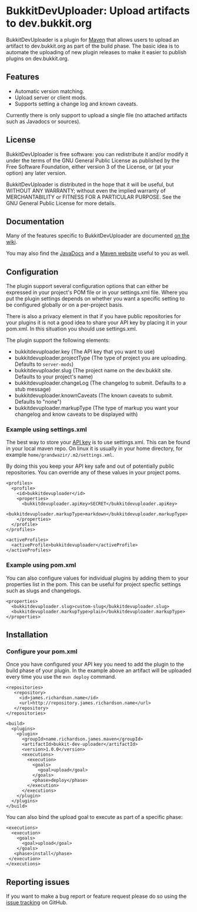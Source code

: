 BukkitDevUploader: Upload artifacts to dev.bukkit.org
====================================

BukkitDevUploader is a plugin for [Maven](http://maven.org/) that allows users to upload an artifact to dev.bukkit.org as part of the build phase. The basic idea is to automate the uploading of new plugin releases to make it easier to publish plugins on dev.bukkit.org.

## Features

- Automatic version matching.
- Upload server or client mods.
- Supports setting a change log and known caveats.

Currently there is only support to upload a single file (no attached artifacts such as Javadocs or sources).

## License

BukkitDevUploader is free software: you can redistribute it and/or modify it under the terms of the GNU General Public License as published by the Free Software Foundation, either version 3 of the License, or (at your option) any later version.

BukkitDevUploader is distributed in the hope that it will be useful, but WITHOUT ANY WARRANTY; without even the implied warranty of MERCHANTABILITY or FITNESS FOR A PARTICULAR PURPOSE. See the GNU General Public License for more details.

## Documentation

Many of the features specific to BukkitDevUploader are documented [on the wiki](https://github.com/grandwazir/BukkitDevUploader/wiki). 

You may also find the [JavaDocs](http://grandwazir.github.com/BanHammer/BukkitDevUploader/index.html) and a [Maven website](http://grandwazir.github.com/BukkitDevUploader/) useful to you as well.

## Configuration

The plugin support several configuration options that can either be expressed in your project's POM file or in your settings.xml file. Where you put the plugin settings depends on whether you want a specific setting to be configured globally or on a per-project basis. 

There is also a privacy element in that if you have public repositories for your plugins it is not a good idea to share your API key by placing it in your pom.xml. In this situation you should use settings.xml.

The plugin support the following elements:

- bukkitdevuploader.key (The API key that you want to use)
- bukkitdevuploader.projectType (The type of project you are uploading. Defaults to `server-mods`)
- bukkitdevuploader.slug (The project name on the dev.bukkit site. Defaults to your project's name)
- bukkitdevuploader.changeLog (The changelog to submit. Defaults to a stub message)
- bukkitdevuploader.knownCaveats (The known caveats to submit. Defaults to "none")
- bukkitdevuploader.markupType (The type of markup you want your changelog and know caveats to be displayed with)

### Example using settings.xml

The best way to store your [API key](https://dev.bukkit.org/home/api-key/) is to use settings.xml. This can be found in your local maven repo. On linux it is usually in your home directory, for example `home/grandwazir/.m2/settings.xml`.

By doing this you keep your API key safe and out of potentially public repositories. You can override any of these values in your project poms.

    <profiles>
      <profile>
        <id>bukkitdevuploader</id>
        <properties>
          <bukkitdevuploader.apiKey>SECRET</bukkitdevuploader.apiKey>
          <bukkitdevuploader.markupType>markdown</bukkitdevuploader.markupType>
        </properties>
      </profile>
    </profiles>

    <activeProfiles>
      <activeProfile>bukkitdevuploader</activeProfile>
    </activeProfiles>

### Example using pom.xml

You can also configure values for individual plugins by adding them to your properties list in the pom. This can be useful for project specfic settings such as slugs and changelogs.

    <properties>
      <bukkitdevuploader.slug>custom-slug</bukkitdevuploader.slug>
      <bukkitdevuploader.markupType>plain</bukkitdevuploader.markupType>
    </properties>

## Installation

### Configure your pom.xml

Once you have configured your API key you need to add the plugin to the build phase of your plugin. In the example above an artifact will be uploaded every time you use the `mvn deploy` command.

    <repositories>
       <repository>
         <id>james.richardson.name</id>
         <url>http://repository.james.richardson.name</url>
       </repository>
    </repositories>

    <build>
      <plugins>
        <plugin>
          <groupId>name.richardson.james.maven</groupId>
          <artifactId>bukkit-dev-uploader</artifactId>
          <version>1.0.0</version>
          <executions>
            <execution>
              <goals>
                <goal>upload</goal>
              </goals>
              <phase>deploy</phase>
            </execution>
          </executions>
        </plugin>
      </plugins>
    </build>

You can also bind the upload goal to execute as part of a specific phase:

    <executions>
      <execution>
        <goals>
          <goal>upload</goal>
        </goals>
       <phase>install</phase>
     </execution>
    </executions>

## Reporting issues

If you want to make a bug report or feature request please do so using the [issue tracking](https://github.com/grandwazir/BukkitDevUploader/issues) on GitHub.
